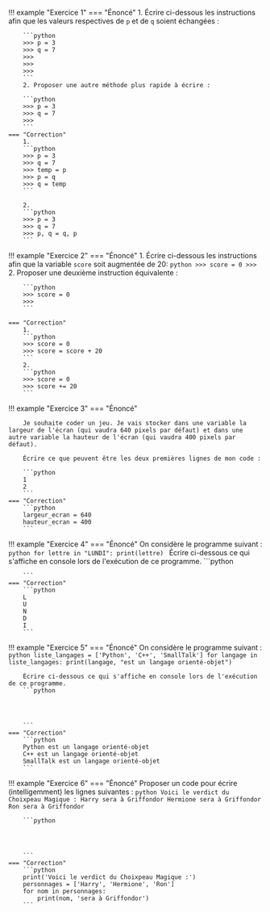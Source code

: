




!!! example "Exercice 1"
    === "Énoncé"
        1. Écrire ci-dessous les instructions afin que les valeurs respectives de ```p``` et de ```q``` soient échangées :

        ```python
        >>> p = 3
        >>> q = 7
        >>>
        >>>
        >>>
        ```
        2. Proposer une autre méthode plus rapide à écrire :

        ```python
        >>> p = 3
        >>> q = 7
        >>>
        ```
    === "Correction"
        1. 
        ```python
        >>> p = 3
        >>> q = 7
        >>> temp = p
        >>> p = q
        >>> q = temp
        ```

        2.
        ```python
        >>> p = 3
        >>> q = 7
        >>> p, q = q, p
        ```


!!! example "Exercice 2"
    === "Énoncé"
        1. Écrire ci-dessous les instructions afin que la variable ```score```  soit augmentée de 20:
        ```python
        >>> score = 0
        >>> 
        ```
        2. Proposer une deuxième instruction équivalente :

        ```python
        >>> score = 0
        >>> 
        ```

    === "Correction"
        1.
        ```python
        >>> score = 0
        >>> score = score + 20
        ```
        2.
        ```python
        >>> score = 0
        >>> score += 20
        ```     

!!! example "Exercice 3"
    === "Énoncé"

        Je souhaite coder un jeu. Je vais stocker dans une variable la largeur de l'écran (qui vaudra 640 pixels par défaut) et dans une autre variable la hauteur de l'écran (qui vaudra 400 pixels par défaut). 

        Écrire ce que peuvent être les deux premières lignes de mon code :

        ```python
        1 
        2 
        ```
    === "Correction"
        ```python
        largeur_ecran = 640
        hauteur_ecran = 400
        ```

!!! example "Exercice 4"
    === "Énoncé"
        On considère le programme suivant :
        ```python
        for lettre in "LUNDI":
            print(lettre)
        ```
        Écrire ci-dessous ce qui s'affiche en console lors de l'exécution de ce programme.
        ```python
       
       
        ```
    === "Correction"
        ```python
        L
        U
        N
        D
        I
        ```



!!! example "Exercice 5"
    === "Énoncé"
        On considère le programme suivant :
        ```python
        liste_langages = ['Python', 'C++', 'SmallTalk']
        for langage in liste_langages:
            print(langage, "est un langage orienté-objet")
        ```

        Écrire ci-dessous ce qui s'affiche en console lors de l'exécution de ce programme.
        ```python




        ```
    === "Correction"
        ```python
        Python est un langage orienté-objet
        C++ est un langage orienté-objet
        SmallTalk est un langage orienté-objet
        ``` 




!!! example "Exercice 6"
    === "Énoncé"
         Proposer un code pour écrire (intelligemment) les lignes suivantes :
        ```python
        Voici le verdict du Choixpeau Magique :
        Harry sera à Griffondor
        Hermione sera à Griffondor
        Ron sera à Griffondor
        ```

        ```python




        ```
    === "Correction"
        ```python
        print('Voici le verdict du Choixpeau Magique :')
        personnages = ['Harry', 'Hermione', 'Ron']
        for nom in personnages:
            print(nom, 'sera à Griffondor')
        ```


